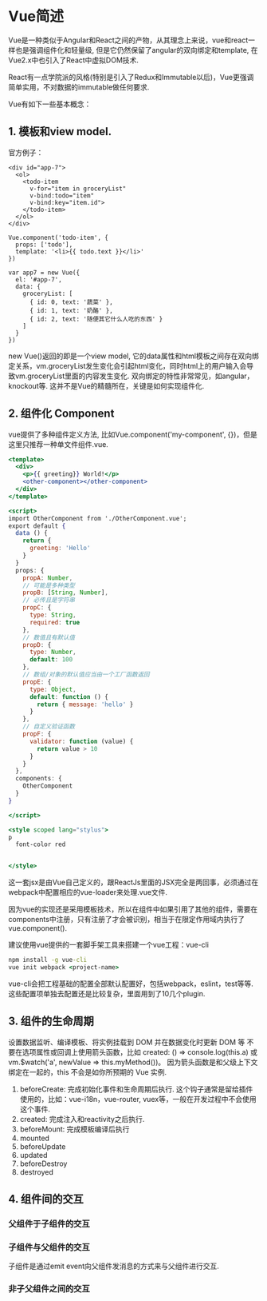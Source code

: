 # Vue简述
Vue是一种类似于Angular和React之间的产物，从其理念上来说，vue和react一样也是强调组件化和轻量级, 但是它仍然保留了angular的双向绑定和template, 在Vue2.x中也引入了React中虚拟DOM技术.

React有一点学院派的风格(特别是引入了Redux和Immutable以后)，Vue更强调简单实用，不对数据的immutable做任何要求.

Vue有如下一些基本概念：
## 1. 模板和view model.
官方例子：
```
<div id="app-7">
  <ol>
    <todo-item
      v-for="item in groceryList"
      v-bind:todo="item"
      v-bind:key="item.id">
    </todo-item>
  </ol>
</div>

Vue.component('todo-item', {
  props: ['todo'],
  template: '<li>{{ todo.text }}</li>'
})

var app7 = new Vue({
  el: '#app-7',
  data: {
    groceryList: [
      { id: 0, text: '蔬菜' },
      { id: 1, text: '奶酪' },
      { id: 2, text: '随便其它什么人吃的东西' }
    ]
  }
})

```
new Vue()返回的即是一个view model, 它的data属性和html模板之间存在双向绑定关系，vm.groceryList发生变化会引起html变化，同时html上的用户输入会导致vm.groceryList里面的内容发生变化.
双向绑定的特性非常常见，如angular，knockout等. 这并不是Vue的精髓所在，关键是如何实现组件化.

## 2. 组件化 Component
vue提供了多种组件定义方法, 比如Vue.component('my-component', {})，但是这里只推荐一种单文件组件.vue.
```jsx
<template>
  <div>
    <p>{{ greeting}} World!</p>
    <other-component></other-component>
  </div>
</template>

<script>
import OtherComponent from './OtherComponent.vue';
export default {
  data () {
    return {
      greeting: 'Hello'
    }
  }
  props: {
    propA: Number,
    // 可能是多种类型
    propB: [String, Number],
    // 必传且是字符串
    propC: {
      type: String,
      required: true
    },
    // 数值且有默认值
    propD: {
      type: Number,
      default: 100
    },
    // 数组/对象的默认值应当由一个工厂函数返回
    propE: {
      type: Object,
      default: function () {
        return { message: 'hello' }
      }
    },
    // 自定义验证函数
    propF: {
      validator: function (value) {
        return value > 10
      }
    }
  },
  components: {
    OtherComponent
  }
}

</script>

<style scoped lang="stylus">
p 
  font-color red


</style>

```
这一套jsx是由Vue自己定义的，跟ReactJs里面的JSX完全是两回事，必须通过在webpack中配置相应的vue-loader来处理.vue文件.

因为vue的实现还是采用模板技术，所以在组件中如果引用了其他的组件，需要在components中注册，只有注册了才会被识别，相当于在限定作用域内执行了vue.component().





建议使用vue提供的一套脚手架工具来搭建一个vue工程：vue-cli
```cmd
npm install -g vue-cli
vue init webpack <project-name>
```
vue-cli会把工程基础的配置全部默认配置好，包括webpack，eslint，test等等. 这些配置项单独去配置还是比较复杂，里面用到了10几个plugin.



## 3. 组件的生命周期
设置数据监听、编译模板、将实例挂载到 DOM 并在数据变化时更新 DOM 等
不要在选项属性或回调上使用箭头函数，比如 
created: () => console.log(this.a) 
或 
vm.$watch('a', newValue => this.myMethod())。
因为箭头函数是和父级上下文绑定在一起的，this 不会是如你所预期的 Vue 实例.

1. beforeCreate: 
完成初始化事件和生命周期后执行. 这个钩子通常是留给插件使用的，比如：vue-i18n，vue-router, vuex等，一般在开发过程中不会使用这个事件.
2. created:
完成注入和reactivity之后执行.
3. beforeMount:
完成模板编译后执行
4. mounted
5. beforeUpdate
6. updated
7. beforeDestroy
8. destroyed






## 4. 组件间的交互

### 父组件于子组件的交互


### 子组件与父组件的交互
子组件是通过emit event向父组件发消息的方式来与父组件进行交互.



### 非子父组件之间的交互




